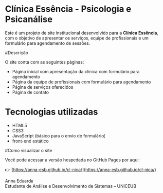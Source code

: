 # Clínica Essência - Psicologia e Psicanálise 

Este é um projeto de site institucional desenvolvido para a **Clínica Essência**, com o objetivo de apresentar os serviços, equipe de profissionais e um formulário para agendamento de sessões.

#Descrição

O site conta com as seguintes páginas:

- Página inicial com apresentação da clínica com formulário para agendamento
- Página da equipe de profissionais com formulário para agendamento
- Página de serviços oferecidos
- Página de contato

# Tecnologias utilizadas

- HTML5
- CSS3
- JavaScript (básico para o envio de formulário)
- front-end estático

#Como visualizar o site

Você pode acessar a versão hospedada no GitHub Pages por aqui:

👉 [https://anna-esb.github.io/cl-nica/](https://anna-esb.github.io/cl-nica/)

Anna Eduarda  
Estudante de Análise e Desenvolvimento de Sistemas – UNICEUB


